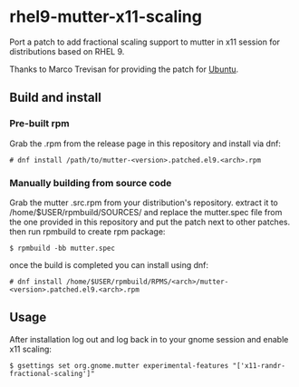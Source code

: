 # rhel9-mutter-x11-scaling

Port a patch to add fractional scaling support to mutter in x11 session for distributions based on RHEL 9.

Thanks to Marco Trevisan for providing the patch for [Ubuntu](https://salsa.debian.org/gnome-team/mutter/-/blob/ubuntu/master/debian/patches/ubuntu/x11-Add-support-for-fractional-scaling-using-Randr.patch).

## Build and install

### Pre-built rpm
Grab the .rpm from the release page in this repository and install via dnf:

`# dnf install /path/to/mutter-<version>.patched.el9.<arch>.rpm`

### Manually building from source code
Grab the mutter .src.rpm from your distribution's repository. extract it to /home/$USER/rpmbuild/SOURCES/ and replace the mutter.spec file from the one provided in this repository and put the patch next to other patches.
then run rpmbuild to create rpm package:

`$ rpmbuild -bb mutter.spec`

once the build is completed you can install using dnf:

`# dnf install /home/$USER/rpmbuild/RPMS/<arch>/mutter-<version>.patched.el9.<arch>.rpm`

## Usage
After installation log out and log back in to your gnome session and enable x11 scaling:

`$ gsettings set org.gnome.mutter experimental-features "['x11-randr-fractional-scaling']"`

